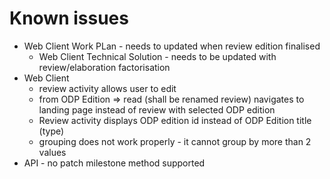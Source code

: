 # Known issues
- Web Client Work PLan - needs to updated when review edition finalised
  - Web Client Technical Solution - needs to be updated with review/elaboration factorisation
- Web Client
  - review activity allows user to edit
  - from ODP Edition => read (shall be renamed review) navigates to landing page instead of review with selected ODP edition
  - Review activity displays ODP edition id instead of ODP Edition title (type)
  - grouping does not work properly - it cannot group by more than 2 values
- API - no patch milestone method supported


